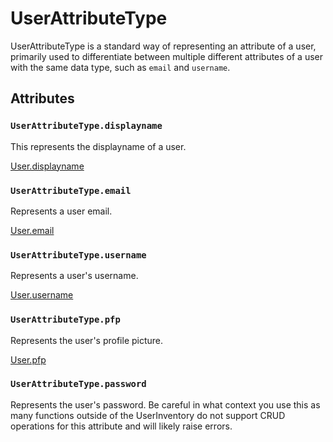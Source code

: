UserAttributeType
=================

UserAttributeType is a standard way of representing an attribute of a user, primarily used to differentiate between multiple different attributes of a user with the same data type, such as `email` and `username`.

## Attributes

### `UserAttributeType.displayname`

This represents the displayname of a user.

[User.displayname](../types/user.md#displayname--string)

### `UserAttributeType.email`

Represents a user email.

[User.email](../types/user.md#email--string)

### `UserAttributeType.username`

Represents a user's username.

[User.username](../types/user.md#username--string)

### `UserAttributeType.pfp`

Represents the user's profile picture.

[User.pfp](../types/user.md#pfp--string)

### `UserAttributeType.password`

Represents the user's password. Be careful in what context you use this as many functions outside of the UserInventory do not support CRUD operations for this attribute and will likely raise errors.